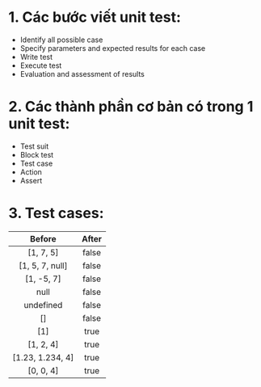 # 1. Các bước viết unit test:

- Identify all possible case
- Specify parameters and expected results for each case
- Write test
- Execute test
- Evaluation and assessment of results

# 2. Các thành phần cơ bản có trong 1 unit test:

- Test suit
- Block test
- Test case
- Action
- Assert

# 3. Test cases:

|      Before      | After |
| :--------------: | :---: |
|    [1, 7, 5]     | false |
| [1, 5, 7, null]  | false |
|    [1, -5, 7]    | false |
|       null       | false |
|    undefined     | false |
|        []        | false |
|       [1]        | true  |
|    [1, 2, 4]     | true  |
| [1.23, 1.234, 4] | true  |
|    [0, 0, 4]     | true  |
